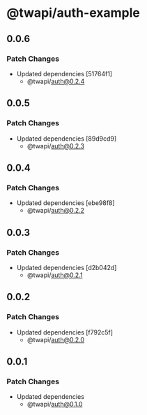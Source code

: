 # @twapi/auth-example

## 0.0.6

### Patch Changes

- Updated dependencies [51764f1]
  - @twapi/auth@0.2.4

## 0.0.5

### Patch Changes

- Updated dependencies [89d9cd9]
  - @twapi/auth@0.2.3

## 0.0.4

### Patch Changes

- Updated dependencies [ebe98f8]
  - @twapi/auth@0.2.2

## 0.0.3

### Patch Changes

- Updated dependencies [d2b042d]
  - @twapi/auth@0.2.1

## 0.0.2

### Patch Changes

- Updated dependencies [f792c5f]
  - @twapi/auth@0.2.0

## 0.0.1

### Patch Changes

- Updated dependencies
  - @twapi/auth@0.1.0
